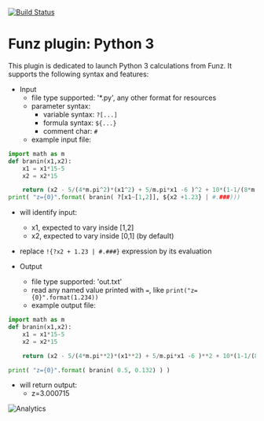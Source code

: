 [![Build Status](https://travis-ci.org/Funz/plugin-MyPlugin.png)](https://travis-ci.org/Funz/plugin-MyPlugin)

# Funz plugin: Python 3

This plugin is dedicated to launch Python 3 calculations from Funz.
It supports the following syntax and features:

* Input
  * file type supported: '*.py', any other format for resources
  * parameter syntax: 
    * variable syntax: `?[...]`
    * formula syntax: `${...}`
    * comment char: `#`
  * example input file:
```python
import math as m
def branin(x1,x2):
    x1 = x1*15-5
    x2 = x2*15

    return (x2 - 5/(4*m.pi^2)*(x1^2) + 5/m.pi*x1 -6 )^2 + 10*(1-1/(8*m.pi))*m.cos(x1) +10
print( "z={0}".format( branin( ?[x1~[1,2]], ${x2 +1.23} | #.###)))
```
  * will identify input:
    * x1, expected to vary inside [1,2]
    * x2, expected to vary inside [0,1] (by default)
   * replace `!{?x2 + 1.23 | #.###}` expression by its evaluation

* Output
  * file type supported: 'out.txt'
  * read any named value printed with `=`, like `print("z={0}".format(1.234))`
  * example output file:
```python
import math as m
def branin(x1,x2):
    x1 = x1*15-5
    x2 = x2*15

    return (x2 - 5/(4*m.pi**2)*(x1**2) + 5/m.pi*x1 -6 )**2 + 10*(1-1/(8*m.pi))*m.cos(x1) +10

print( "z={0}".format( branin( 0.5, 0.132) ) )
```
  * will return output:
     * z=3.000715


![Analytics](https://ga-beacon.appspot.com/UA-109580-20/plugin-Python)
